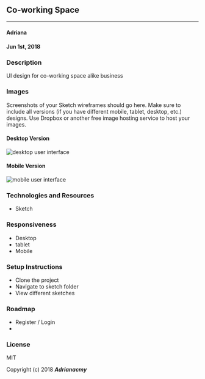 ## Co-working Space
---

#### Adriana
#### Jun 1st, 2018

### Description

UI design for co-working space alike business

### Images

Screenshots of your Sketch wireframes should go here. Make sure to include all versions (if you have different mobile, tablet, desktop, etc.) designs. Use Dropbox or another free image hosting service to host your images.

#### Desktop Version

![desktop user interface](link-to-screenshot-here)

#### Mobile Version

![mobile user interface](link-to-screenshot-here)

### Technologies and Resources

- Sketch

### Responsiveness

- Desktop
- tablet
- Mobile

### Setup Instructions

- Clone the project
- Navigate to sketch folder
- View different sketches

### Roadmap

- Register / Login
- 

### License

MIT

Copyright (c) 2018 **_Adrianacmy_**
